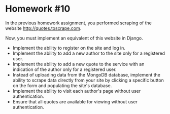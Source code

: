 
# Homework #10

In the previous homework assignment, you performed scraping of the website http://quotes.toscrape.com.

Now, you must implement an equivalent of this website in Django.

- Implement the ability to register on the site and log in.
- Implement the ability to add a new author to the site only for a registered user.
- Implement the ability to add a new quote to the service with an indication of the author only for a registered user.
- Instead of uploading data from the MongoDB database, implement the ability to scrape data directly from your site by clicking a specific button on the form and populating the site's database.
- Implement the ability to visit each author's page without user authentication.
- Ensure that all quotes are available for viewing without user authentication.
